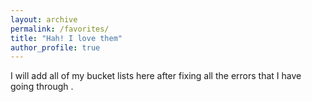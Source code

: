 ```yaml
---
layout: archive
permalink: /favorites/
title: "Hah! I love them"
author_profile: true
---
```


I will add all of my bucket lists here after fixing all the errors that I have going through . 